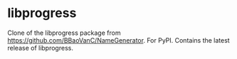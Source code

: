 # libprogress
Clone of the libprogress package from https://github.com/BBaoVanC/NameGenerator. For PyPI. Contains the latest release of libprogress.